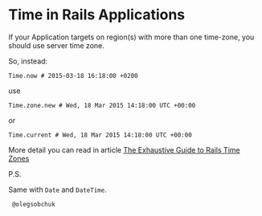 # Time in Rails Applications
If your Application targets on region(s) with more than one time-zone, you should use server time zone.

So, instead:

    Time.now # 2015-03-18 16:18:00 +0200
  
use

    Time.zone.new # Wed, 18 Mar 2015 14:18:00 UTC +00:00

or

    Time.current # Wed, 18 Mar 2015 14:18:00 UTC +00:00
  
More detail you can read in article [The Exhaustive Guide to Rails Time Zones](http://danilenko.org/2012/7/6/rails_timezones/)

P.S.

Same with `Date` and `DateTime`.



` @olegsobchuk`
